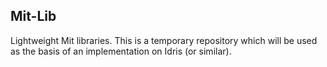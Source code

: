 ## Mit-Lib

Lightweight Mit libraries. This is a temporary repository which will be used as the basis of an implementation on Idris (or similar).
